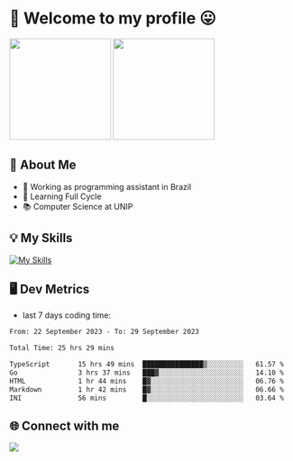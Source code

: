 # 🎉 Welcome to my profile 😛

<div>
  <img height="180em" src="https://github-readme-stats.vercel.app/api?username=VinicciusSantos&show_icons=true&icon_color=fff&include_all_commits=true&count_private=true&bg_color=30,000,000&title_color=fff&text_color=fff"/>
  <img height="180em" src="https://github-readme-stats.vercel.app/api/top-langs/?username=VinicciusSantos&langs_count=8&layout=compact&include_all_commits=true&count_private=true&bg_color=30,000,000&title_color=fff&text_color=fff"/>
</div>

## 📖 About Me
- 🔭 Working as programming assistant in Brazil
- 🌱 Learning Full Cycle
- 📚 Computer Science at UNIP

## 💡 My Skills

[![My Skills](https://skills.thijs.gg/icons?i=angular,react,jest,html,css,sass,bootstrap,ts,js,nodejs,express,git,c,py,postgres,mysql,docker)](https://github.com/VinicciusSantos)

## 🖥️ Dev Metrics

- last 7 days coding time:

<!--START_SECTION:waka-->

```txt
From: 22 September 2023 - To: 29 September 2023

Total Time: 25 hrs 29 mins

TypeScript       15 hrs 49 mins  ███████████████▒░░░░░░░░░   61.57 %
Go               3 hrs 37 mins   ███▓░░░░░░░░░░░░░░░░░░░░░   14.10 %
HTML             1 hr 44 mins    █▓░░░░░░░░░░░░░░░░░░░░░░░   06.76 %
Markdown         1 hr 42 mins    █▓░░░░░░░░░░░░░░░░░░░░░░░   06.66 %
INI              56 mins         █░░░░░░░░░░░░░░░░░░░░░░░░   03.64 %
```

<!--END_SECTION:waka-->

## 🌐 Connect with me

<a href="https://www.linkedin.com/in/vinicius-guedes-b817aa223/"><img src="https://img.shields.io/badge/LinkedIn-0077B5?style=for-the-badge&logo=linkedin&logoColor=white"/></a>

